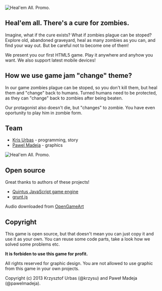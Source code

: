 ![Heal'em All. Promo.](https://dl.dropboxusercontent.com/u/8751332/promo.png)

## Heal'em all. There's a cure for zombies.

Imagine, what if the cure exists? What if zombies plague can be stoped?
Explore old, abandoned graveyard, heal as many zombies as you can, and find your way out.
But be careful not to become one of them!

We present you our first HTML5 game. Play it anywhere and anyhow you want.
We also support latest mobile devices!

## How we use game jam "change" theme?

In our game zombies plague can be stoped, so you don't kill them, but heal them and "change" back to humans.
Turned humans need to be protected, as they can "change" back to zombies after being beaten.

Our protagonist also doesn't die, but "changes" to zombie. You have even oportunity to play him in zombie form.

## Team

-   [Kris Urbas](https://twitter.com/krzysu) - programming, story
- 	[Pawel Madeja](https://twitter.com/pawelmadeja) - graphics

![Heal'em All. Promo.](https://dl.dropboxusercontent.com/u/8751332/promo2.png)

## Open source

Great thanks to authors of these projects!

-   [Quintus JavaScript game engine](http://html5quintus.com/)
-   [grunt.js](http://gruntjs.com/)

Audio downloaded from [OpenGameArt](http://opengameart.org/)

## Copyright

This game is open source, but that doesn't mean you can just copy it and use it as your own.
You can reuse some code parts, take a look how we solved some problems etc.

**It is forbiden to use this game for profit.**

All rights reserved for graphic design. You are not allowed to use graphic from this game in your own projects.

Copyright (c) 2013 Krzysztof Urbas (@krzysu) and Paweł Madeja (@pawelmadeja).